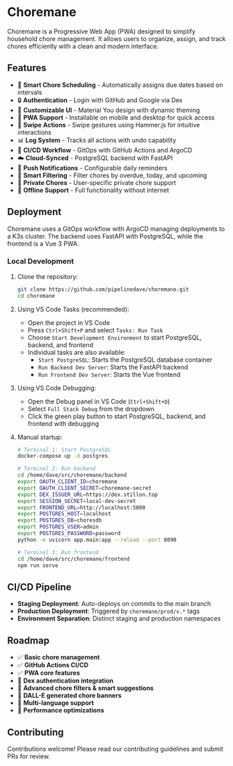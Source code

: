 ﻿# Choremane

Choremane is a Progressive Web App (PWA) designed to simplify household chore management. It allows users to organize, assign, and track chores efficiently with a clean and modern interface.

## Features
- 📅 **Smart Chore Scheduling** - Automatically assigns due dates based on intervals
- 🔒 **Authentication** - Login with GitHub and Google via Dex
- 🎨 **Customizable UI** - Material You design with dynamic theming
- 📱 **PWA Support** - Installable on mobile and desktop for quick access
- 🔄 **Swipe Actions** - Swipe gestures using Hammer.js for intuitive interactions
- 📊 **Log System** - Tracks all actions with undo capability
- 🚀 **CI/CD Workflow** - GitOps with GitHub Actions and ArgoCD
- ☁️ **Cloud-Synced** - PostgreSQL backend with FastAPI
- 🔔 **Push Notifications** - Configurable daily reminders
- 🎯 **Smart Filtering** - Filter chores by overdue, today, and upcoming
- 🔐 **Private Chores** - User-specific private chore support
- 🔄 **Offline Support** - Full functionality without internet

## Deployment
Choremane uses a GitOps workflow with ArgoCD managing deployments to a K3s cluster. The backend uses FastAPI with PostgreSQL, while the frontend is a Vue 3 PWA.

### Local Development
1. Clone the repository:
   ```bash
   git clone https://github.com/pipelinedave/choremane.git
   cd choremane
   ```

2. Using VS Code Tasks (recommended):
   - Open the project in VS Code
   - Press `Ctrl+Shift+P` and select `Tasks: Run Task`
   - Choose `Start Development Environment` to start PostgreSQL, backend, and frontend
   - Individual tasks are also available:
     - `Start PostgreSQL`: Starts the PostgreSQL database container
     - `Run Backend Dev Server`: Starts the FastAPI backend
     - `Run Frontend Dev Server`: Starts the Vue frontend

3. Using VS Code Debugging:
   - Open the Debug panel in VS Code (`Ctrl+Shift+D`)
   - Select `Full Stack Debug` from the dropdown
   - Click the green play button to start PostgreSQL, backend, and frontend with debugging

4. Manual startup:
   ```bash
   # Terminal 1: Start PostgreSQL
   docker-compose up -d postgres
   
   # Terminal 2: Run backend
   cd /home/dave/src/choremane/backend
   export OAUTH_CLIENT_ID=choremane
   export OAUTH_CLIENT_SECRET=choremane-secret
   export DEX_ISSUER_URL=https://dex.stillon.top
   export SESSION_SECRET=local-dev-secret
   export FRONTEND_URL=http://localhost:5000
   export POSTGRES_HOST=localhost
   export POSTGRES_DB=choresdb
   export POSTGRES_USER=admin
   export POSTGRES_PASSWORD=password
   python -m uvicorn app.main:app --reload --port 8090
   
   # Terminal 3: Run frontend
   cd /home/dave/src/choremane/frontend
   npm run serve
   ```

## CI/CD Pipeline
- **Staging Deployment**: Auto-deploys on commits to the main branch
- **Production Deployment**: Triggered by `choremane/prod/v.*` tags
- **Environment Separation**: Distinct staging and production namespaces

## Roadmap
- ✅ **Basic chore management**
- ✅ **GitHub Actions CI/CD**
- ✅ **PWA core features**
- 🔄 **Dex authentication integration**
- 🔄 **Advanced chore filters & smart suggestions**
- 🔄 **DALL-E generated chore banners**
- 🔄 **Multi-language support**
- 🔄 **Performance optimizations**

## Contributing
Contributions welcome! Please read our contributing guidelines and submit PRs for review.
